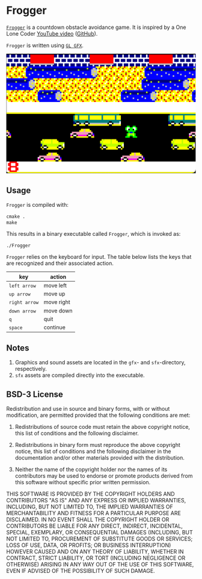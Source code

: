 # Frogger

[`Frogger`](https://en.wikipedia.org/wiki/Frogger) is a countdown obstacle avoidance game. It is inspired by a One Lone Coder [YouTube video](https://youtu.be/https://youtu.be/QJnZ5QmpXOE) ([GitHub](https://github.com/OneLoneCoder/videos/blob/master/OneLoneCoder_Frogger.cpp)).

`Frogger` is written using [`GL GFX`](../README.md).

![Frogger in Action](Frogger.png "Frogger in Action")

## Usage

`Frogger` is compiled with:

```shell
cmake .
make
```

This results in a binary executable called `Frogger`, which is invoked as:

```shell
./Frogger
```

`Frogger` relies on the keyboard for input. The table below lists the keys that are recognized and their associated action.

|key|action|
----|-----
|`left arrow`|move left|
|`up arrow`|move up|
|`right arrow`|move right|
|`down arrow`|move down|
|`q`|quit|
|`space`|continue|

## Notes

1. Graphics and sound assets are located in the `gfx`- and `sfx`-directory, respectively.
2. `sfx` assets are compiled directly into the executable.

## BSD-3 License

Redistribution and use in source and binary forms, with or without modification, are permitted provided that the following conditions are met:

1. Redistributions of source code must retain the above copyright notice, this list of conditions and the following disclaimer.

2. Redistributions in binary form must reproduce the above copyright notice, this list of conditions and the following disclaimer in the documentation and/or other materials provided with the distribution.

3. Neither the name of the copyright holder nor the names of its contributors may be used to endorse or promote products derived from this software without specific prior written permission.

THIS SOFTWARE IS PROVIDED BY THE COPYRIGHT HOLDERS AND CONTRIBUTORS "AS IS" AND ANY EXPRESS OR IMPLIED WARRANTIES, INCLUDING, BUT NOT LIMITED TO, THE IMPLIED WARRANTIES OF MERCHANTABILITY AND FITNESS FOR A PARTICULAR PURPOSE ARE DISCLAIMED. IN NO EVENT SHALL THE COPYRIGHT HOLDER OR CONTRIBUTORS BE LIABLE FOR ANY DIRECT, INDIRECT, INCIDENTAL, SPECIAL, EXEMPLARY, OR CONSEQUENTIAL DAMAGES (INCLUDING, BUT NOT LIMITED TO, PROCUREMENT OF SUBSTITUTE GOODS OR SERVICES; LOSS OF USE, DATA, OR PROFITS; OR BUSINESS INTERRUPTION) HOWEVER CAUSED AND ON ANY THEORY OF LIABILITY, WHETHER IN CONTRACT, STRICT LIABILITY, OR TORT (INCLUDING NEGLIGENCE OR OTHERWISE) ARISING IN ANY WAY OUT OF THE USE OF THIS SOFTWARE, EVEN IF ADVISED OF THE POSSIBILITY OF SUCH DAMAGE.
